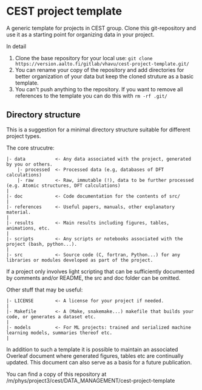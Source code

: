 # CEST project template

A generic template for projects in CEST group. Clone this git-repository and
use it as a starting point for organizing data in your project.

In detail
1. Clone the base repository for your local use: `git clone https://version.aalto.fi/gitlab/vhavu/cest-project-template.git/`
2. You can rename your copy of the repository and add directories for better organization of your data but keep the cloned struture as a basic template.
3. You can't push anything to the repository. If you want to remove all references to the template you can do this with `rm -rf .git/`


## Directory structure
This is a suggestion for a minimal directory structure suitable for different project types.

The core strucutre:
```text
|- data           <- Any data associated with the project, generated by you or others.
    |- processed  <- Processed data (e.g, databases of DFT calculations) 
    |- raw        <- Raw, immutable (!), data to be further processed (e.g. Atomic structures, DFT calculations)
|
|- doc            <- Code documentation for the contents of src/
|
|- references     <- Useful papers, manuals, other explanatory material.
|
|- results        <- Main results including figures, tables, animations, etc.
|
|- scripts        <- Any scripts or notebooks associated with the project (bash, python...).
|
|- src            <- Source code (C, fortran, Python...) for any libraries or modules developed as part of the project.
```
If a project only involves light scripting that can be sufficiently documented by comments and/or README,
the src and doc folder can be omitted.

Other stuff that may be useful:
```text
|- LICENSE        <- A license for your project if needed.
|
|- Makefile       <- A (Make, snakemake...) makefile that builds your code, or generates a dataset etc.
|
|- models         <- For ML projects: trained and serialized machine learning models, summaries thereof etc.
|
```
In addition to such a template it is possible to maintain an associated Overleaf document where generated figures, tables etc are continually updated.
This document can also serve as a basis for a future publication.

You can find a copy of this repository at /m/phys/project3/cest/DATA_MANAGEMENT/cest-project-template


